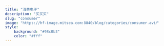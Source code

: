 ```yaml
---
title: "消费电子"
description: "买买买"
slug: "consumer"
image: "https://hf-image.mitsea.com:8840/blog/categories/consumer.avif"
style:
    background: "#98c0b3"
    color: "#fff"
---
```

